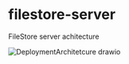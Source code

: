 # filestore-server
FileStore server achitecture

![DeploymentArchitetcure drawio](https://github.com/anithapriyanatarajan/filestore-server/assets/51791012/c811bcb9-6973-4cfa-bd38-3632f0915745)
